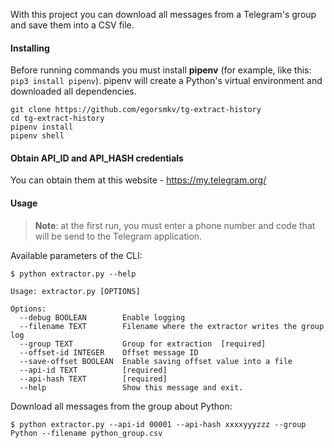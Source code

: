 With this project you can download all messages from a Telegram's group and save them into a CSV file.

#### Installing

Before running commands you must install **pipenv** (for example, like this: `pip3 install pipenv`).
pipenv will create a Python's virtual environment and downloaded all dependencies.

```shell
git clone https://github.com/egorsmkv/tg-extract-history
cd tg-extract-history
pipenv install
pipenv shell
```

#### Obtain API_ID and API_HASH credentials

You can obtain them at this website - https://my.telegram.org/

#### Usage

> **Note**: at the first run, you must enter a phone number and code that will be send to the Telegram application.

Available parameters of the CLI:

```shell
$ python extractor.py --help

Usage: extractor.py [OPTIONS]

Options:
  --debug BOOLEAN        Enable logging
  --filename TEXT        Filename where the extractor writes the group log
  --group TEXT           Group for extraction  [required]
  --offset-id INTEGER    Offset message ID
  --save-offset BOOLEAN  Enable saving offset value into a file
  --api-id TEXT          [required]
  --api-hash TEXT        [required]
  --help                 Show this message and exit.
```

Download all messages from the group about Python:

```shell
$ python extractor.py --api-id 00001 --api-hash xxxxyyyzzz --group Python --filename python_group.csv
```
